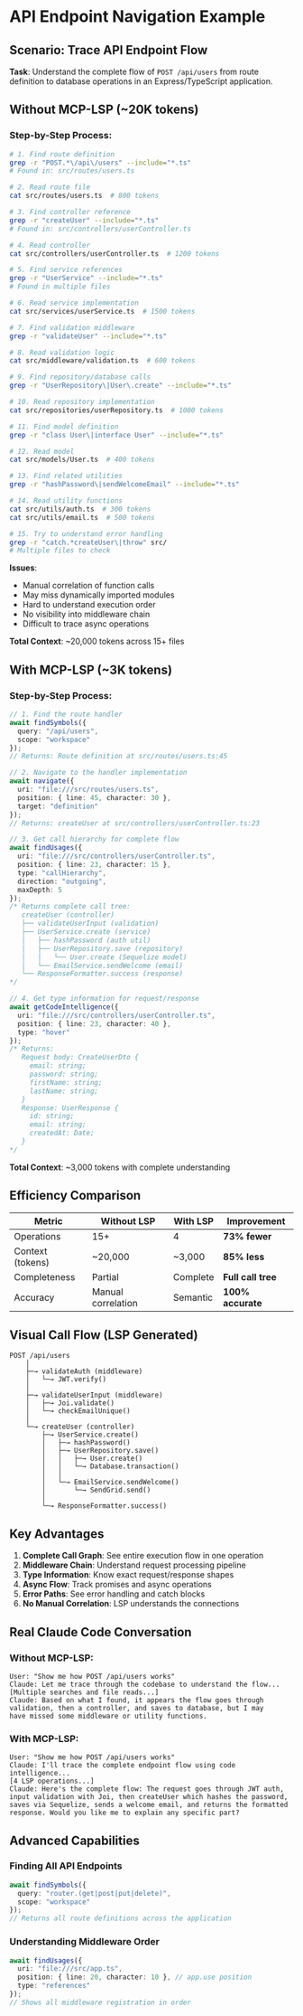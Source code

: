 # API Endpoint Navigation Example

## Scenario: Trace API Endpoint Flow

**Task**: Understand the complete flow of `POST /api/users` from route definition to database operations in an Express/TypeScript application.

## Without MCP-LSP (~20K tokens)

### Step-by-Step Process:
```bash
# 1. Find route definition
grep -r "POST.*\/api\/users" --include="*.ts"
# Found in: src/routes/users.ts

# 2. Read route file
cat src/routes/users.ts  # 800 tokens

# 3. Find controller reference
grep -r "createUser" --include="*.ts"
# Found in: src/controllers/userController.ts

# 4. Read controller
cat src/controllers/userController.ts  # 1200 tokens

# 5. Find service references
grep -r "UserService" --include="*.ts"
# Found in multiple files

# 6. Read service implementation
cat src/services/userService.ts  # 1500 tokens

# 7. Find validation middleware
grep -r "validateUser" --include="*.ts"

# 8. Read validation logic
cat src/middleware/validation.ts  # 600 tokens

# 9. Find repository/database calls
grep -r "UserRepository\|User\.create" --include="*.ts"

# 10. Read repository implementation
cat src/repositories/userRepository.ts  # 1000 tokens

# 11. Find model definition
grep -r "class User\|interface User" --include="*.ts"

# 12. Read model
cat src/models/User.ts  # 400 tokens

# 13. Find related utilities
grep -r "hashPassword\|sendWelcomeEmail" --include="*.ts"

# 14. Read utility functions
cat src/utils/auth.ts  # 300 tokens
cat src/utils/email.ts  # 500 tokens

# 15. Try to understand error handling
grep -r "catch.*createUser\|throw" src/
# Multiple files to check
```

**Issues**:
- Manual correlation of function calls
- May miss dynamically imported modules
- Hard to understand execution order
- No visibility into middleware chain
- Difficult to trace async operations

**Total Context**: ~20,000 tokens across 15+ files

## With MCP-LSP (~3K tokens)

### Step-by-Step Process:
```typescript
// 1. Find the route handler
await findSymbols({
  query: "/api/users",
  scope: "workspace"
});
// Returns: Route definition at src/routes/users.ts:45

// 2. Navigate to the handler implementation
await navigate({
  uri: "file:///src/routes/users.ts",
  position: { line: 45, character: 30 },
  target: "definition"
});
// Returns: createUser at src/controllers/userController.ts:23

// 3. Get call hierarchy for complete flow
await findUsages({
  uri: "file:///src/controllers/userController.ts",
  position: { line: 23, character: 15 },
  type: "callHierarchy",
  direction: "outgoing",
  maxDepth: 5
});
/* Returns complete call tree:
   createUser (controller)
   ├── validateUserInput (validation)
   ├── UserService.create (service)
   │   ├── hashPassword (auth util)
   │   ├── UserRepository.save (repository)
   │   │   └── User.create (Sequelize model)
   │   └── EmailService.sendWelcome (email)
   └── ResponseFormatter.success (response)
*/

// 4. Get type information for request/response
await getCodeIntelligence({
  uri: "file:///src/controllers/userController.ts",
  position: { line: 23, character: 40 },
  type: "hover"
});
/* Returns:
   Request body: CreateUserDto {
     email: string;
     password: string;
     firstName: string;
     lastName: string;
   }
   Response: UserResponse {
     id: string;
     email: string;
     createdAt: Date;
   }
*/
```

**Total Context**: ~3,000 tokens with complete understanding

## Efficiency Comparison

| Metric | Without LSP | With LSP | Improvement |
|--------|------------|----------|-------------|
| Operations | 15+ | 4 | **73% fewer** |
| Context (tokens) | ~20,000 | ~3,000 | **85% less** |
| Completeness | Partial | Complete | **Full call tree** |
| Accuracy | Manual correlation | Semantic | **100% accurate** |

## Visual Call Flow (LSP Generated)

```
POST /api/users
    │
    ├─→ validateAuth (middleware)
    │   └─→ JWT.verify()
    │
    ├─→ validateUserInput (middleware)
    │   ├─→ Joi.validate()
    │   └─→ checkEmailUnique()
    │
    └─→ createUser (controller)
        ├─→ UserService.create()
        │   ├─→ hashPassword()
        │   ├─→ UserRepository.save()
        │   │   ├─→ User.create()
        │   │   └─→ Database.transaction()
        │   │
        │   └─→ EmailService.sendWelcome()
        │       └─→ SendGrid.send()
        │
        └─→ ResponseFormatter.success()
```

## Key Advantages

1. **Complete Call Graph**: See entire execution flow in one operation
2. **Middleware Chain**: Understand request processing pipeline
3. **Type Information**: Know exact request/response shapes
4. **Async Flow**: Track promises and async operations
5. **Error Paths**: See error handling and catch blocks
6. **No Manual Correlation**: LSP understands the connections

## Real Claude Code Conversation

### Without MCP-LSP:
```
User: "Show me how POST /api/users works"
Claude: Let me trace through the codebase to understand the flow...
[Multiple searches and file reads...]
Claude: Based on what I found, it appears the flow goes through 
validation, then a controller, and saves to database, but I may 
have missed some middleware or utility functions.
```

### With MCP-LSP:
```
User: "Show me how POST /api/users works"
Claude: I'll trace the complete endpoint flow using code intelligence...
[4 LSP operations...]
Claude: Here's the complete flow: The request goes through JWT auth,
input validation with Joi, then createUser which hashes the password,
saves via Sequelize, sends a welcome email, and returns the formatted
response. Would you like me to explain any specific part?
```

## Advanced Capabilities

### Finding All API Endpoints
```typescript
await findSymbols({
  query: "router.(get|post|put|delete)",
  scope: "workspace"
});
// Returns all route definitions across the application
```

### Understanding Middleware Order
```typescript
await findUsages({
  uri: "file:///src/app.ts",
  position: { line: 20, character: 10 }, // app.use position
  type: "references"
});
// Shows all middleware registration in order
```